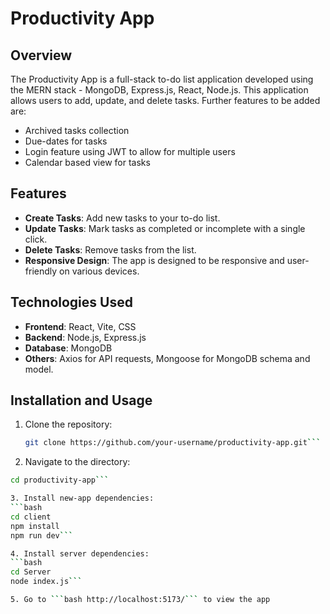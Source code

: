 # Productivity App

## Overview
The Productivity App is a full-stack to-do list application developed using the MERN stack - MongoDB, Express.js, React, Node.js.
This application allows users to add, update, and delete tasks. Further features to be added are:
- Archived tasks collection
- Due-dates for tasks
- Login feature using JWT to allow for multiple users
- Calendar based view for tasks

## Features
- **Create Tasks**: Add new tasks to your to-do list.
- **Update Tasks**: Mark tasks as completed or incomplete with a single click.
- **Delete Tasks**: Remove tasks from the list.
- **Responsive Design**: The app is designed to be responsive and user-friendly on various devices.

## Technologies Used
- **Frontend**: React, Vite, CSS
- **Backend**: Node.js, Express.js
- **Database**: MongoDB
- **Others**: Axios for API requests, Mongoose for MongoDB schema and model.

## Installation and Usage
1. Clone the repository:
   ```bash
   git clone https://github.com/your-username/productivity-app.git```

2. Navigate to the directory:
  ```bash
  cd productivity-app```

3. Install new-app dependencies:
  ```bash
  cd client
  npm install
  npm run dev```

4. Install server dependencies:
  ```bash
  cd Server
  node index.js```

5. Go to ```bash http://localhost:5173/``` to view the app
